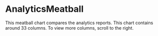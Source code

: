 # AnalyticsMeatball
This meatball chart compares the analytics reports.
This chart contains around 33 columns.  To view more columns, scroll to the right.
